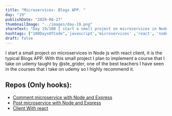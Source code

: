 ```yaml
---
title: "Microservices: Blogs APP. "
day: "19"
publishDate: "2020-08-27"
thumbnailImage: "../images/day-19.png"
shareText: "Day 19/100 I start a small project on microservices in Node js and React, with this small project I plan to implement a @udemy course taught by @ste_grider. I highly recommend it."
hashtags: ["100DaysOfCode",'javascript','microservices' ,'react', 'node', 'express', 'axios', 'blogs', 'async']
draft: false
---
```


I start a small project on microservices in Node js with react client, it is the typical Blogs APP. With this small project I plan to implement a course that I take on udemy taught by @ste_grider, one of the best teachers I have seen in the courses that I take on udemy so I highly recommend it.  

## Repos (Only hooks):
* [Comment microservice with Node and Express](https://github.com/difo23/commentsmicroservice)  
* [Post microservice with Node and Express](https://github.com/difo23/postmicroservice)  
* [Client With react](https://github.com/difo23/clientblogs)  